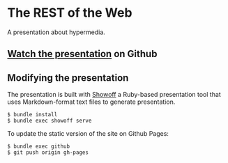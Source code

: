 # The REST of the Web #

A presentation about hypermedia.



## [Watch the presentation] on Github ##



## Modifying the presentation ##

The presentation is built with [Showoff] a Ruby-based presentation tool that
uses Markdown-format text files to generate presentation.

    $ bundle install
    $ bundle exec showoff serve

To update the static version of the site on Github Pages:

    $ bundle exec github
    $ git push origin gh-pages


[Showoff]: https://github.com/schacon/showoff
[Watch the presentation]: http://rhunter.github.com/rest-web-presentation

